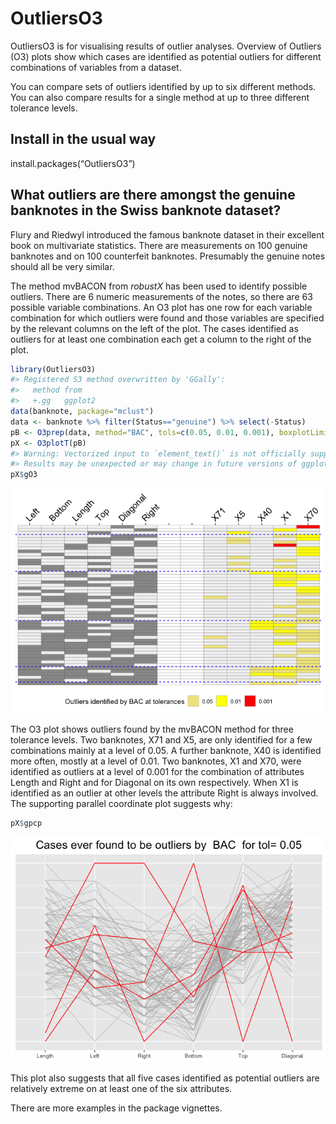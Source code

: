 <!-- README.md is generated from README.Rmd. Please edit that file -->

# OutliersO3

OutliersO3 is for visualising results of outlier analyses. Overview of
Outliers (O3) plots show which cases are identified as potential
outliers for different combinations of variables from a dataset.

You can compare sets of outliers identified by up to six different
methods. You can also compare results for a single method at up to three
different tolerance
levels.

## Install in the usual way

install.packages(“OutliersO3”)

## What outliers are there amongst the genuine banknotes in the Swiss banknote dataset?

Flury and Riedwyl introduced the famous banknote dataset in their
excellent book on multivariate statistics. There are measurements on 100
genuine banknotes and on 100 counterfeit banknotes. Presumably the
genuine notes should all be very similar.

The method mvBACON from *robustX* has been used to identify possible
outliers. There are 6 numeric measurements of the notes, so there are 63
possible variable combinations. An O3 plot has one row for each variable
combination for which outliers were found and those variables are
specified by the relevant columns on the left of the plot. The cases
identified as outliers for at least one combination each get a column to
the right of the plot.

``` r
library(OutliersO3)
#> Registered S3 method overwritten by 'GGally':
#>   method from   
#>   +.gg   ggplot2
data(banknote, package="mclust")
data <- banknote %>% filter(Status=="genuine") %>% select(-Status)
pB <- O3prep(data, method="BAC", tols=c(0.05, 0.01, 0.001), boxplotLimits=c(6,10,12))
pX <- O3plotT(pB)
#> Warning: Vectorized input to `element_text()` is not officially supported.
#> Results may be unexpected or may change in future versions of ggplot2.
pX$gO3
```

![](man/figures/README-unnamed-chunk-3-1.png)<!-- -->

The O3 plot shows outliers found by the mvBACON method for three
tolerance levels. Two banknotes, X71 and X5, are only identified for a
few combinations mainly at a level of 0.05. A further banknote, X40 is
identified more often, mostly at a level of 0.01. Two banknotes, X1 and
X70, were identified as outliers at a level of 0.001 for the combination
of attributes Length and Right and for Diagonal on its own respectively.
When X1 is identified as an outlier at other levels the attribute Right
is always involved. The supporting parallel coordinate plot suggests
why:

``` r
pX$gpcp
```

![](man/figures/README-unnamed-chunk-4-1.png)<!-- -->

This plot also suggests that all five cases identified as potential
outliers are relatively extreme on at least one of the six attributes.

There are more examples in the package vignettes.
